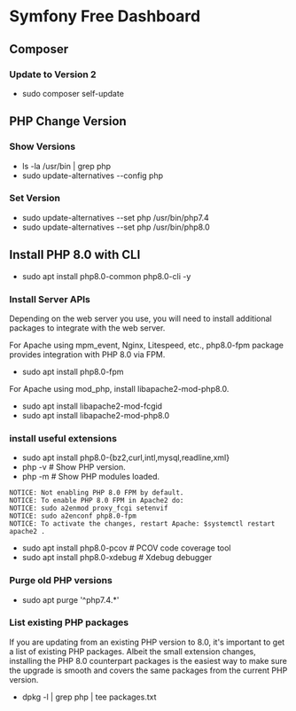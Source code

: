 # Symfony Free Dashboard

## Composer

### Update to Version 2

-   sudo composer self-update

## PHP Change Version

### Show Versions

-   ls -la /usr/bin | grep php
-   sudo update-alternatives --config php

### Set Version

-   sudo update-alternatives --set php /usr/bin/php7.4
-   sudo update-alternatives --set php /usr/bin/php8.0

## Install PHP 8.0 with CLI

-   sudo apt install php8.0-common php8.0-cli -y

### Install Server APIs

Depending on the web server you use, you will need to install additional packages to integrate with the web server.

For Apache using mpm_event, Nginx, Litespeed, etc., php8.0-fpm package provides integration with PHP 8.0 via FPM.

-   sudo apt install php8.0-fpm

For Apache using mod_php, install libapache2-mod-php8.0.

-   sudo apt install libapache2-mod-fcgid
-   sudo apt install libapache2-mod-php8.0

### install useful extensions

-   sudo apt install php8.0-{bz2,curl,intl,mysql,readline,xml}
-   php -v # Show PHP version.
-   php -m # Show PHP modules loaded.

```
NOTICE: Not enabling PHP 8.0 FPM by default.
NOTICE: To enable PHP 8.0 FPM in Apache2 do:
NOTICE: sudo a2enmod proxy_fcgi setenvif
NOTICE: sudo a2enconf php8.0-fpm
NOTICE: To activate the changes, restart Apache: $systemctl restart apache2 .
```

-   sudo apt install php8.0-pcov # PCOV code coverage tool
-   sudo apt install php8.0-xdebug # Xdebug debugger

### Purge old PHP versions

-   sudo apt purge '^php7.4.\*'

### List existing PHP packages

If you are updating from an existing PHP version to 8.0, it's important to get a list of existing PHP packages. Albeit the small extension changes, installing the PHP 8.0 counterpart packages is the easiest way to make sure the upgrade is smooth and covers the same packages from the current PHP version.

-   dpkg -l | grep php | tee packages.txt
